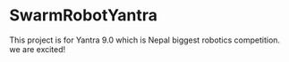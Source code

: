 # SwarmRobotYantra
This project is for Yantra 9.0 which is Nepal biggest robotics competition.
<br>
we are excited!
